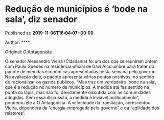 
# Redução de municípios é ‘bode na sala’, diz senador

Published at: **2019-11-06T18:04:07+00:00**

Author: ****

Original: [O Antagonista](https://www.oantagonista.com/brasil/reducao-de-municipios-e-bode-na-sala-diz-senador/)

O senador Alessandro Vieira (Cidadania) foi um dos que se reuniram ontem com Paulo Guedes na residência oficial de Davi Alcolumbre para tratar do pacote de medidas econômicas apresentadas nesta semana pelo governo.
Na avaliação dele, o pacote apresenta vários pontos positivos, no sentido de racionalizar os gastos públicos.
“Mas traz um verdadeiro ‘bode na sala’, que é a redução no número de municípios. A medida até faz sentido na ponta do lápis, mas não foi devidamente discutida com as comunidades atingidas. Sem essa discussão, a medida é inviável politicamente”, ponderou ele a O Antagonista.
A velocidade da tramitação, acrescentou Vieira, dependerá da “energia empregada pelo governo” e da “agilidade dos relatores“.
